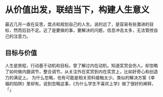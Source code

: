 # 从价值出发，联结当下，构建人生意义
最近几月一直在反思，盘点和规划自己的人生。说的远了，是容易有些激进的目标，然而后劲不足。近了是要做的事，要解决的问题，信息冲击太多，无法管控自己的注意力。

## 目标与价值
人生是旅程，行动基于动机和目标。曾了解过内在动机，知道奖赏会伤人。却忽略了如何做内摄调节，整合调节。从关注外在奖赏到内在奖赏上，比如好奇心和创造力的满足上。
为什么忽略，也有可能是相关资料接触太少。类似的解决方案《幸福的陷阱》里却有。说到忽略这事，《为什么学生不喜欢上学》做了很好的阐释，「」